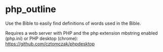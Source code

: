 # php_outline
 Use the Bible to easily find definitions of words used in the Bible.
 
 Requires a web server with PHP and the php extension mbstring enabled (php.ini) or PHP desktop (chrome): https://github.com/cztomczak/phpdesktop
